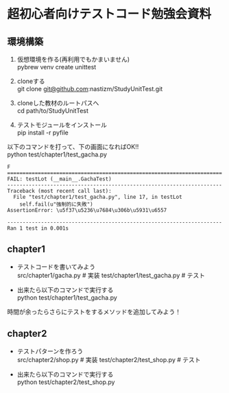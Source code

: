 超初心者向けテストコード勉強会資料
======================


環境構築
------
1. 仮想環境を作る(再利用でもかまいません)  
	pybrew venv create unittest  

2. cloneする  
	git clone git@github.com:nastizm/StudyUnitTest.git

3. cloneした教材のルートパスへ  
	cd path/to/StudyUnitTest

4. テストモジュールをインストール  
	pip install -r pyfile

以下のコマンドを打って、下の画面になればOK!!  
	python test/chapter1/test_gacha.py

	F  
	======================================================================  
	FAIL: testLot (__main__.GachaTest)  
	----------------------------------------------------------------------  
	Traceback (most recent call last):  
	  File "test/chapter1/test_gacha.py", line 17, in testLot  
	    self.fail(u"強制的に失敗")  
	AssertionError: \u5f37\u5236\u7684\u306b\u5931\u6557  
	  
	----------------------------------------------------------------------  
	Ran 1 test in 0.001s  
  


chapter1
--------
* テストコードを書いてみよう  
	src/chapter1/gacha.py # 実装
	test/chapter1/test_gacha.py # テスト

* 出来たら以下のコマンドで実行する    
	python test/chapter1/test_gacha.py  
  
時間が余ったらさらにテストをするメソッドを追加してみよう！    
  

chapter2
--------
* テストパターンを作ろう  
	src/chapter2/shop.py # 実装
	test/chapter2/test_shop.py # テスト

* 出来たら以下のコマンドで実行する  
	python test/chapter2/test_shop.py  
